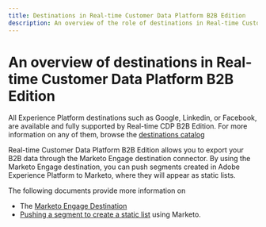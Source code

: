 ```yaml
---
title: Destinations in Real-time Customer Data Platform B2B Edition
description: An overview of the role of destinations in Real-time Customer Data Platform B2B Edition.
---
```

# An overview of destinations in Real-time Customer Data Platform B2B Edition

All Experience Platform destinations such as Google, Linkedin, or Facebook, are available and fully supported by Real-time CDP B2B Edition. For more information on any of them, browse the [destinations catalog](../../destinations/catalog/overview.md)

Real-time Customer Data Platform B2B Edition allows you to export your B2B data through the Marketo Engage destination connector. By using the Marketo Engage destination, you can push segments created in Adobe Experience Platform to Marketo, where they will appear as static lists.

The following documents provide more information on

- The [Marketo Engage Destination](https://experienceleague.adobe.com/docs/experience-platform/destinations/catalog/adobe/marketo-engage.html%3Flang%3Dfr)
- [Pushing a segment to create a static list](https://experienceleague.adobe.com/docs/marketo/using/product-docs/core-marketo-concepts/smart-lists-and-static-lists/static-lists/push-an-adobe-experience-platform-segment-to-a-marketo-static-list.html?lang=en) using Marketo.
